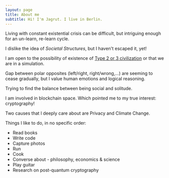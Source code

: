 ```yaml
---
layout: page
title: About me
subtitle: Hi! I'm Jagrut. I live in Berlin.
---
```


Living with constant existential crisis can be difficult, but intriguing enough for an un-learn, re-learn cycle.

I dislike the idea of _Societal Structures_, but I haven't escaped it, yet!

I am open to the possibility of existence of [Type 2 or 3 civilization](https://en.wikipedia.org/wiki/Kardashev_scale) or that we are in a simulation.

Gap between polar opposites (left/right, right/wrong,...) are seeming to cease gradually, but I value human emotions and logical reasoning.

Trying to find the balance between being social and solitude.

I am involved in blockchain space. Which pointed me to my true interest: cryptography!

Two causes that I deeply care about are Privacy and Climate Change.

Things I like to do, in no specific order:

- Read books
- Write code
- Capture photos
- Run
- Cook
- Converse about - philosophy, economics & science
- Play guitar
- Research on post-quantum cryptography
